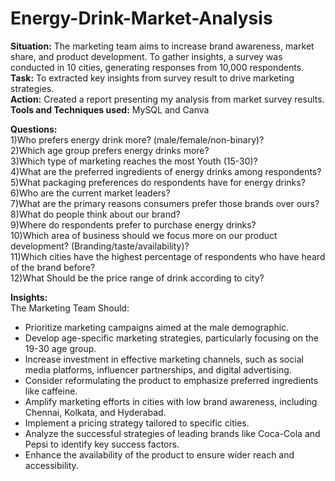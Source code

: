 # Energy-Drink-Market-Analysis
**Situation:** The marketing team aims to increase brand awareness, market share, and product development. To gather insights, a survey was conducted in 10 cities, generating responses from 10,000 respondents.  
**Task:** To extracted key insights from survey result to drive marketing strategies.  
**Action:** Created a report presenting my analysis from market survey results.  
**Tools and Techniques used:** MySQL and Canva 

**Questions:**  
1)Who prefers energy drink more? (male/female/non-binary)?  
2)Which age group prefers energy drinks more?  
3)Which type of marketing reaches the most Youth (15-30)?  
4)What are the preferred ingredients of energy drinks among respondents?  
5)What packaging preferences do respondents have for energy drinks?  
6)Who are the current market leaders?  
7)What are the primary reasons consumers prefer those brands over ours?  
8)What do people think about our brand?  
9)Where do respondents prefer to purchase energy drinks?  
10)Which area of business should we focus more on our product development? (Branding/taste/availability)?  
11)Which cities have the highest percentage of respondents who have heard of the brand before?  
12)What Should be the price range of drink according to city?  

**Insights:**  
The Marketing Team Should:
- Prioritize marketing campaigns aimed at the male demographic.
- Develop age-specific marketing strategies, particularly focusing on the 19-30 age group.
- Increase investment in effective marketing channels, such as social media platforms, influencer partnerships, and digital advertising.
- Consider reformulating the product to emphasize preferred ingredients like caffeine.
- Amplify marketing efforts in cities with low brand awareness, including Chennai, Kolkata, and Hyderabad.
- Implement a pricing strategy tailored to specific cities.
- Analyze the successful strategies of leading brands like Coca-Cola and Pepsi to identify key success factors.
- Enhance the availability of the product to ensure wider reach and accessibility.
